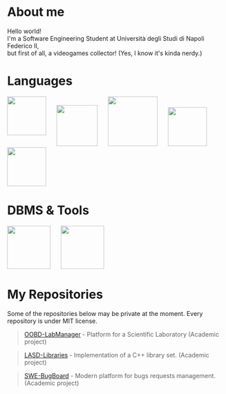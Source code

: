 # About me
Hello world!\
I'm a Software Engineering Student at Università degli Studi di Napoli Federico II,\
but first of all, a videogames collector! (Yes, I know it's kinda nerdy.)

# Languages
<img src= "https://github.com/user-attachments/assets/cc7d5d3e-40fb-4079-bb4d-59744434802e" width="90" align="top">
<img src="https://github.com/user-attachments/assets/e6dddbac-b8f9-4d1c-bf5b-74d16e256cc9" width="95" hspace=20>
<img src= "https://github.com/user-attachments/assets/f3904507-78e6-4ccf-91de-94320142db06" width="115">
<img src= "https://github.com/user-attachments/assets/0371c7b7-40a1-4dbe-b0f7-eb995373bbef" width="90" hspace=20>
<img src= "https://github.com/user-attachments/assets/f5a5a17e-8dd8-4da4-a215-ee7c0de43ee5" width="90">


# DBMS & Tools
<img src= "https://github.com/user-attachments/assets/3a614660-664d-4745-adc0-47e80b027031" width= "100">
<img src= "https://github.com/user-attachments/assets/24ce28cd-11a5-45fb-acd0-c613ece7aa72" width= "100" hspace=20>

# My Repositories
Some of the repositories below may be private at the moment. Every repository is under MIT license.
> [OOBD-LabManager](https://github.com/Gazen27/LabManager) - Platform for a Scientific Laboratory (Academic project)

> [LASD-Libraries](https://github.com/Gazen27/LASD-Libraries) - Implementation of a C++ library set. (Academic project)

> [SWE-BugBoard](https://github.com/Gazen27/SWE-BugBoard) - Modern platform for bugs requests management. (Academic project)
